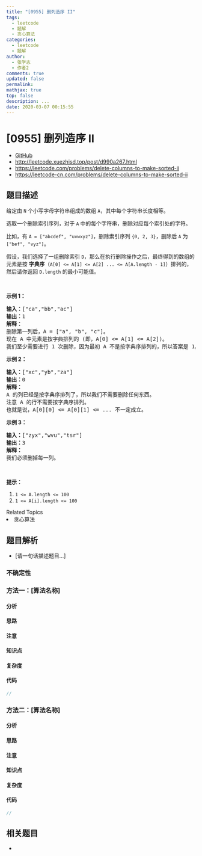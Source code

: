 ```yaml
---
title: "[0955] 删列造序 II"
tags:
  - leetcode
  - 题解
  - 贪心算法
categories:
  - leetcode
  - 题解
author:
  - 张学志
  - 作者2
comments: true
updated: false
permalink:
mathjax: true
top: false
description: ...
date: 2020-03-07 00:15:55
---
```



# [0955] 删列造序 II
* [GitHub](https://github.com/algoboy101/LeetCodeCrowdsource/tree/master/_posts/QA/%5B0955%5D%20%E5%88%A0%E5%88%97%E9%80%A0%E5%BA%8F%20II.md)
* http://leetcode.xuezhisd.top/post/d990a267.html
* https://leetcode.com/problems/delete-columns-to-make-sorted-ii
* https://leetcode-cn.com/problems/delete-columns-to-make-sorted-ii


## 题目描述

<p>给定由&nbsp;<code>N</code>&nbsp;个小写字母字符串组成的数组&nbsp;<code>A</code>，其中每个字符串长度相等。</p>

<p>选取一个删除索引序列，对于&nbsp;<code>A</code>&nbsp;中的每个字符串，删除对应每个索引处的字符。</p>

<p>比如，有&nbsp;<code>A = [&quot;abcdef&quot;, &quot;uvwxyz&quot;]</code>，删除索引序列&nbsp;<code>{0, 2, 3}</code>，删除后&nbsp;<code>A</code>&nbsp;为<code>[&quot;bef&quot;, &quot;vyz&quot;]</code>。</p>

<p>假设，我们选择了一组删除索引&nbsp;<code>D</code>，那么在执行删除操作之后，最终得到的数组的元素是按 <strong>字典序</strong>（<code>A[0] &lt;= A[1] &lt;= A[2] ... &lt;= A[A.length - 1]</code>）排列的，然后请你返回&nbsp;<code>D.length</code>&nbsp;的最小可能值。</p>

<p>&nbsp;</p>

<ol>
</ol>

<p><strong>示例 1：</strong></p>

<pre><strong>输入：</strong>[&quot;ca&quot;,&quot;bb&quot;,&quot;ac&quot;]
<strong>输出：</strong>1
<strong>解释： </strong>
删除第一列后，A = [&quot;a&quot;, &quot;b&quot;, &quot;c&quot;]。
现在 A 中元素是按字典排列的 (即，A[0] &lt;= A[1] &lt;= A[2])。
我们至少需要进行 1 次删除，因为最初 A 不是按字典序排列的，所以答案是 1。
</pre>

<p><strong>示例 2：</strong></p>

<pre><strong>输入：</strong>[&quot;xc&quot;,&quot;yb&quot;,&quot;za&quot;]
<strong>输出：</strong>0
<strong>解释：</strong>
A 的列已经是按字典序排列了，所以我们不需要删除任何东西。
注意 A 的行不需要按字典序排列。
也就是说，A[0][0] &lt;= A[0][1] &lt;= ... 不一定成立。
</pre>

<p><strong>示例 3：</strong></p>

<pre><strong>输入：</strong>[&quot;zyx&quot;,&quot;wvu&quot;,&quot;tsr&quot;]
<strong>输出：</strong>3
<strong>解释：</strong>
我们必须删掉每一列。
</pre>

<p>&nbsp;</p>

<p><strong>提示：</strong></p>

<ol>
	<li><code>1 &lt;= A.length &lt;= 100</code></li>
	<li><code>1 &lt;= A[i].length &lt;= 100</code></li>
</ol>
<div><div>Related Topics</div><div><li>贪心算法</li></div></div>


## 题目解析
* [请一句话描述题目...]

### 不确定性


### 方法一：[算法名称]

#### 分析

#### 思路

#### 注意

#### 知识点

#### 复杂度

#### 代码

```cpp
//
```


### 方法二：[算法名称]

#### 分析

#### 思路

#### 注意

#### 知识点

#### 复杂度

#### 代码

```cpp
//
```


## 相关题目
* 
